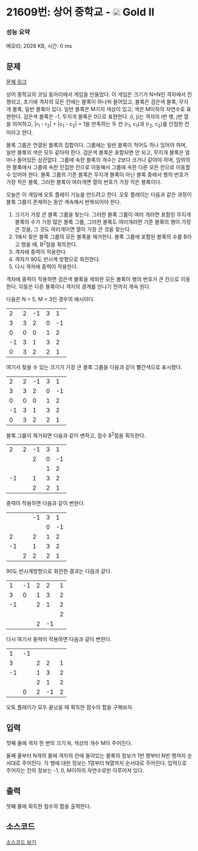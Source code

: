 # 21609번: 상어 중학교 - <img src="https://static.solved.ac/tier_small/14.svg" style="height:20px" /> Gold II

<!-- performance -->
### 성능 요약
메모리: 2028 KB, 시간: 0 ms
<!-- end -->

## 문제

[문제 링크](https://boj.kr/21609)

<p>상어 중학교의 코딩 동아리에서 게임을 만들었다. 이 게임은 크기가 N×N인 격자에서 진행되고, 초기에 격자의 모든 칸에는 블록이 하나씩 들어있고, 블록은 검은색 블록, 무지개 블록, 일반 블록이 있다. 일반 블록은 M가지 색상이 있고, 색은 M이하의 자연수로 표현한다.&nbsp;검은색 블록은 -1, 무지개 블록은 0으로 표현한다. (i, j)는 격자의 i번 행, j번 열을 의미하고,&nbsp;|r<sub>1</sub> - r<sub>2</sub>| + |c<sub>1</sub> - c<sub>2</sub>| = 1을 만족하는 두 칸 (r<sub>1</sub>, c<sub>1</sub>)과 (r<sub>2</sub>, c<sub>2</sub>)를 인접한 칸이라고 한다.</p>

<p>블록 그룹은 연결된 블록의 집합이다. 그룹에는 일반 블록이 적어도 하나 있어야 하며, 일반 블록의 색은 모두 같아야 한다. 검은색 블록은 포함되면 안 되고, 무지개 블록은 얼마나 들어있든 상관없다. 그룹에 속한 블록의 개수는 2보다 크거나 같아야 하며, 임의의 한 블록에서 그룹에 속한 인접한 칸으로 이동해서 그룹에 속한 다른 모든 칸으로 이동할 수 있어야 한다. 블록 그룹의 기준 블록은 무지개 블록이 아닌 블록 중에서 행의 번호가 가장 작은 블록, 그러한 블록이 여러개면 열의 번호가 가장 작은 블록이다.</p>

<p>오늘은 이 게임에 오토 플레이 기능을 만드려고 한다. 오토 플레이는 다음과 같은 과정이 블록 그룹이 존재하는 동안 계속해서 반복되어야 한다.</p>

<ol>
<li>크기가 가장 큰 블록 그룹을 찾는다. 그러한 블록 그룹이 여러 개라면 포함된 무지개 블록의 수가 가장 많은&nbsp;블록 그룹, 그러한 블록도 여러개라면 기준 블록의 행이 가장 큰 것을, 그 것도 여러개이면 열이 가장 큰 것을 찾는다.</li>
<li>1에서 찾은 블록 그룹의 모든 블록을 제거한다. 블록 그룹에 포함된 블록의 수를 B라고 했을 때, B<sup>2</sup>점을 획득한다.</li>
<li>격자에 중력이 작용한다.</li>
<li>격자가 90도 반시계 방향으로 회전한다.</li>
<li>다시 격자에 중력이 작용한다.</li>
</ol>

<p>격자에 중력이 작용하면 검은색 블록을 제외한 모든 블록이 행의 번호가 큰 칸으로 이동한다. 이동은 다른 블록이나 격자의 경계를 만나기 전까지 계속 된다.</p>

<p>다음은 N = 5, M = 3인 경우의 예시이다.</p>

<table class="table table-bordered table-center-30 table-21609">
<tbody>
<tr>
<td>2</td>
<td>2</td>
<td>-1</td>
<td>3</td>
<td>1</td>
</tr>
<tr>
<td>3</td>
<td>3</td>
<td>2</td>
<td>0</td>
<td>-1</td>
</tr>
<tr>
<td>0</td>
<td>0</td>
<td>0</td>
<td>1</td>
<td>2</td>
</tr>
<tr>
<td>-1</td>
<td>3</td>
<td>1</td>
<td>3</td>
<td>2</td>
</tr>
<tr>
<td>0</td>
<td>3</td>
<td>2</td>
<td>2</td>
<td>1</td>
</tr>
</tbody>
</table>

<p>여기서 찾을 수 있는 크기가 가장 큰 블록 그룹을 다음과 같이 빨간색으로 표시했다.</p>

<table class="table table-bordered table-center-30 table-21609">
<tbody>
<tr>
<td>2</td>
<td>2</td>
<td>-1</td>
<td>3</td>
<td>1</td>
</tr>
<tr>
<td class="bg-red">3</td>
<td class="bg-red">3</td>
<td>2</td>
<td>0</td>
<td>-1</td>
</tr>
<tr>
<td class="bg-red">0</td>
<td class="bg-red">0</td>
<td class="bg-red">0</td>
<td>1</td>
<td>2</td>
</tr>
<tr>
<td>-1</td>
<td class="bg-red">3</td>
<td>1</td>
<td>3</td>
<td>2</td>
</tr>
<tr>
<td class="bg-red">0</td>
<td class="bg-red">3</td>
<td>2</td>
<td>2</td>
<td>1</td>
</tr>
</tbody>
</table>

<p>블록 그룹이 제거되면 다음과 같이 변하고, 점수 8<sup>2</sup>점을 획득한다.</p>

<table class="table table-bordered table-center-30 table-21609">
<tbody>
<tr>
<td>2</td>
<td>2</td>
<td>-1</td>
<td>3</td>
<td>1</td>
</tr>
<tr>
<td>&nbsp;</td>
<td>&nbsp;</td>
<td>2</td>
<td>0</td>
<td>-1</td>
</tr>
<tr>
<td>&nbsp;</td>
<td>&nbsp;</td>
<td>&nbsp;</td>
<td>1</td>
<td>2</td>
</tr>
<tr>
<td>-1</td>
<td>&nbsp;</td>
<td>1</td>
<td>3</td>
<td>2</td>
</tr>
<tr>
<td>&nbsp;</td>
<td>&nbsp;</td>
<td>2</td>
<td>2</td>
<td>1</td>
</tr>
</tbody>
</table>

<p>중력이 작용하면 다음과 같이 변한다.</p>

<table class="table table-bordered table-center-30 table-21609">
<tbody>
<tr>
<td>&nbsp;</td>
<td>&nbsp;</td>
<td>-1</td>
<td>3</td>
<td>1</td>
</tr>
<tr>
<td>&nbsp;</td>
<td>&nbsp;</td>
<td>&nbsp;</td>
<td>0</td>
<td>-1</td>
</tr>
<tr>
<td>2</td>
<td>&nbsp;</td>
<td>2</td>
<td>1</td>
<td>2</td>
</tr>
<tr>
<td>-1</td>
<td>&nbsp;</td>
<td>1</td>
<td>3</td>
<td>2</td>
</tr>
<tr>
<td>&nbsp;</td>
<td>2</td>
<td>2</td>
<td>2</td>
<td>1</td>
</tr>
</tbody>
</table>

<p>90도 반시계방향으로 회전한 결과는 다음과 같다.</p>

<table class="table table-bordered table-center-30 table-21609">
<tbody>
<tr>
<td>1</td>
<td>-1</td>
<td>2</td>
<td>2</td>
<td>1</td>
</tr>
<tr>
<td>3</td>
<td>0</td>
<td>1</td>
<td>3</td>
<td>2</td>
</tr>
<tr>
<td>-1</td>
<td>&nbsp;</td>
<td>2</td>
<td>1</td>
<td>2</td>
</tr>
<tr>
<td>&nbsp;</td>
<td>&nbsp;</td>
<td>&nbsp;</td>
<td>&nbsp;</td>
<td>2</td>
</tr>
<tr>
<td>&nbsp;</td>
<td>&nbsp;</td>
<td>2</td>
<td>-1</td>
<td>&nbsp;</td>
</tr>
</tbody>
</table>

<p>다시 여기서 중력이 작용하면 다음과 같이 변한다.</p>

<table class="table table-bordered table-center-30 table-21609">
<tbody>
<tr>
<td>1</td>
<td>-1</td>
<td>&nbsp;</td>
<td>&nbsp;</td>
<td>&nbsp;</td>
</tr>
<tr>
<td>3</td>
<td>&nbsp;</td>
<td>2</td>
<td>2</td>
<td>1</td>
</tr>
<tr>
<td>-1</td>
<td>&nbsp;</td>
<td>1</td>
<td>3</td>
<td>2</td>
</tr>
<tr>
<td>&nbsp;</td>
<td>&nbsp;</td>
<td>2</td>
<td>1</td>
<td>2</td>
</tr>
<tr>
<td>&nbsp;</td>
<td>0</td>
<td>2</td>
<td>-1</td>
<td>2</td>
</tr>
</tbody>
</table>

<p>오토 플레이가 모두 끝났을 때 획득한 점수의 합을 구해보자.</p>

## 입력

<p>첫째 줄에 격자 한 변의 크기 N, 색상의 개수 M이 주어진다.</p>

<p>둘째 줄부터 N개의 줄에 격자의 칸에 들어있는 블록의 정보가 1번 행부터 N번 행까지 순서대로 주어진다. 각 행에 대한 정보는 1열부터 N열까지 순서대로 주어진다. 입력으로 주어지는 칸의 정보는 -1, 0, M이하의 자연수로만 이루어져 있다.</p>

## 출력

<p>첫째 줄에 획득한 점수의 합을 출력한다.</p>

## 소스코드

[소스코드 보기](상어%20중학교.cpp)